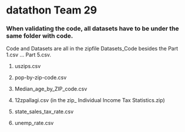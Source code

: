 # datathon Team 29

### When validating the code, all datasets have to be under the same folder with code.

Code and Datasets are all in the zipfile Datasets_Code besides the Part 1.csv ... Part 5.csv.

1. uszips.csv

2. pop-by-zip-code.csv

3. Median_age_by_ZIP_code.csv

4. 12zpallagi.csv (in the zip_ Individual Income Tax Statistics.zip)

5. state_sales_tax_rate.csv

6. unemp_rate.csv






